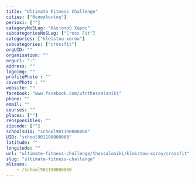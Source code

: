 ```yaml
---
title: "Ultimate Fitness Challenge"
cities: ["Θεσσαλονίκη"]
perioxi: [""]
categoryNoSLug: "Κλειστού Χώρου"
subcategoriesNoSLug: ["Cross Fit"]
categories: ["kleistou-xorou"]
subcategories: ["crossfit"]
orgUID: ""
organisation: ""
orgurl: "-"
address: ""
logoimg: ""
profilePhoto : ""
coverPhoto : ""
website: ""
facebook: "www.facebook.com/ufcthessaloniki"
phone: ""
email: ""
courses: ""
places: [""]
rensponsibles: ""
zipcode: [""]
schoolsUID: "school901190000060"
UID: "school901190000060"
latitude: ""
longitude: ""
url: "ultimate-fitness-challenge/thessaloniki/kleistou-xorou/crossfit"
slug: "ultimate-fitness-challenge"
aliases:
    - /school901190000060
---
```





